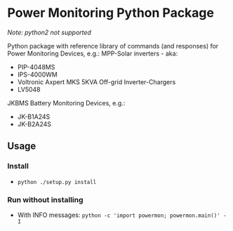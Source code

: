 # Power Monitoring Python Package

_Note: python2 not supported_

Python package with reference library of commands (and responses)
for Power Monitoring Devices, e.g.:
MPP-Solar inverters - aka:
- PIP-4048MS
- IPS-4000WM
- Voltronic Axpert MKS 5KVA Off-grid Inverter-Chargers
- LV5048

JKBMS Battery Monitoring Devices, e.g.:
- JK-B1A24S
- JK-B2A24S


## Usage ##
### Install ###
* ```python ./setup.py install```

### Run without installing ###

*  With INFO messages: ```python -c 'import powermon; powermon.main()' -I```
